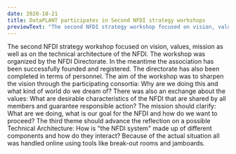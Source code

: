 ```yaml
---
date: 2020-10-21
title: DataPLANT participates in Second NFDI strategy workshops 
previewText: "The second NFDI strategy workshop focused on vision, values, mission as well as on the technical architecture of the NFDI. The workshop was organized by the NFDI Directorate. In the meantime the association has been successfully founded and registered. The directorate has also been completed in terms of personnel. The aim of the workshop was to sharpen the vision through the participating consortia: Why are we doing this and what kind of world do we dream of? There was also an exchange about ..."
---
```


The second NFDI strategy workshop focused on vision, values, mission as
well as on the technical architecture of the NFDI. The workshop was
organized by the NFDI Directorate. In the meantime the association has
been successfully founded and registered. The directorate has also been
completed in terms of personnel. The aim of the workshop was to sharpen
the vision through the participating consortia: Why are we doing this
and what kind of world do we dream of? There was also an exchange about
the values: What are desirable characteristics of the NFDI that are
shared by all members and guarantee responsible action? The mission
should clarify: What are we doing, what is our goal for the NFDI and how
do we want to proceed? The third theme should advance the reflection on
a possible Technical Architecture: How is "the NFDI system" made up of
different components and how do they interact? Because of the actual
situation all was handled online using tools like break-out rooms and
jamboards.